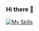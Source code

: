 ### Hi there 👋

[![My Skills](https://skillicons.dev/icons?i=js,html,css,wasm)](https://hypixelplus.com)
